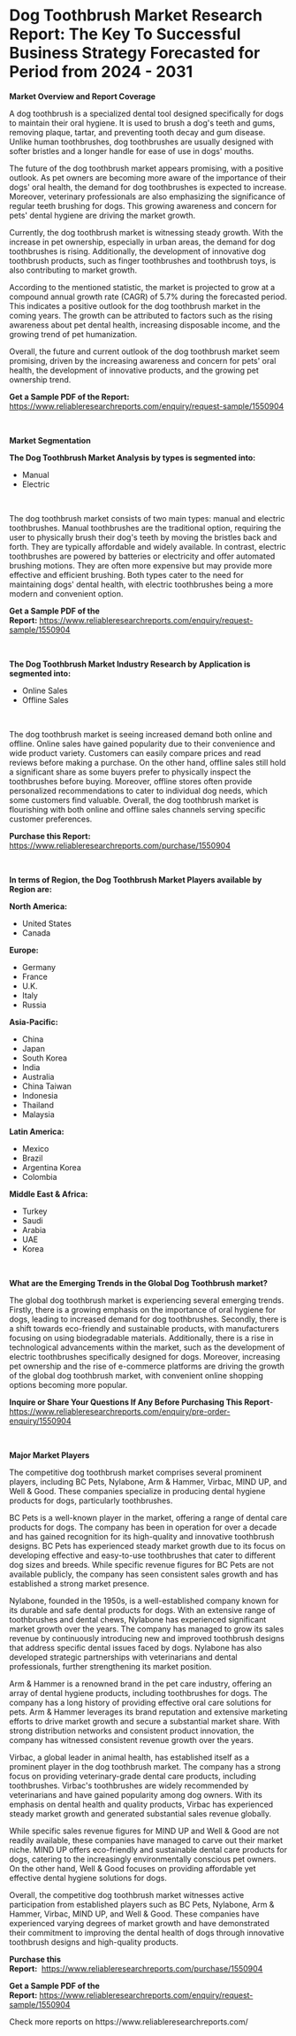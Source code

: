 <p><h1>Dog Toothbrush Market Research Report: The Key To Successful Business Strategy Forecasted for Period from 2024 - 2031</h1></p><p><strong>Market Overview and Report Coverage</strong></p>
<p><p>A dog toothbrush is a specialized dental tool designed specifically for dogs to maintain their oral hygiene. It is used to brush a dog's teeth and gums, removing plaque, tartar, and preventing tooth decay and gum disease. Unlike human toothbrushes, dog toothbrushes are usually designed with softer bristles and a longer handle for ease of use in dogs' mouths.</p><p>The future of the dog toothbrush market appears promising, with a positive outlook. As pet owners are becoming more aware of the importance of their dogs' oral health, the demand for dog toothbrushes is expected to increase. Moreover, veterinary professionals are also emphasizing the significance of regular teeth brushing for dogs. This growing awareness and concern for pets' dental hygiene are driving the market growth.</p><p>Currently, the dog toothbrush market is witnessing steady growth. With the increase in pet ownership, especially in urban areas, the demand for dog toothbrushes is rising. Additionally, the development of innovative dog toothbrush products, such as finger toothbrushes and toothbrush toys, is also contributing to market growth.</p><p>According to the mentioned statistic, the market is projected to grow at a compound annual growth rate (CAGR) of 5.7% during the forecasted period. This indicates a positive outlook for the dog toothbrush market in the coming years. The growth can be attributed to factors such as the rising awareness about pet dental health, increasing disposable income, and the growing trend of pet humanization.</p><p>Overall, the future and current outlook of the dog toothbrush market seem promising, driven by the increasing awareness and concern for pets' oral health, the development of innovative products, and the growing pet ownership trend.</p></p>
<p><strong>Get a Sample PDF of the Report:</strong> <a href="https://www.reliableresearchreports.com/enquiry/request-sample/1550904">https://www.reliableresearchreports.com/enquiry/request-sample/1550904</a></p>
<p>&nbsp;</p>
<p><strong>Market Segmentation</strong></p>
<p><strong>The Dog Toothbrush Market Analysis by types is segmented into:</strong></p>
<p><ul><li>Manual</li><li>Electric</li></ul></p>
<p>&nbsp;</p>
<p><p>The dog toothbrush market consists of two main types: manual and electric toothbrushes. Manual toothbrushes are the traditional option, requiring the user to physically brush their dog's teeth by moving the bristles back and forth. They are typically affordable and widely available. In contrast, electric toothbrushes are powered by batteries or electricity and offer automated brushing motions. They are often more expensive but may provide more effective and efficient brushing. Both types cater to the need for maintaining dogs' dental health, with electric toothbrushes being a more modern and convenient option.</p></p>
<p><strong>Get a Sample PDF of the Report:</strong>&nbsp;<a href="https://www.reliableresearchreports.com/enquiry/request-sample/1550904">https://www.reliableresearchreports.com/enquiry/request-sample/1550904</a></p>
<p>&nbsp;</p>
<p><strong>The Dog Toothbrush Market Industry Research by Application is segmented into:</strong></p>
<p><ul><li>Online Sales</li><li>Offline Sales</li></ul></p>
<p>&nbsp;</p>
<p><p>The dog toothbrush market is seeing increased demand both online and offline. Online sales have gained popularity due to their convenience and wide product variety. Customers can easily compare prices and read reviews before making a purchase. On the other hand, offline sales still hold a significant share as some buyers prefer to physically inspect the toothbrushes before buying. Moreover, offline stores often provide personalized recommendations to cater to individual dog needs, which some customers find valuable. Overall, the dog toothbrush market is flourishing with both online and offline sales channels serving specific customer preferences.</p></p>
<p><strong>Purchase this Report:</strong>&nbsp; <a href="https://www.reliableresearchreports.com/purchase/1550904">https://www.reliableresearchreports.com/purchase/1550904</a></p>
<p>&nbsp;</p>
<p><strong>In terms of Region, the Dog Toothbrush Market Players available by Region are:</strong></p>
<p>
    <p> <strong> North America: </strong>
        <ul>
            <li>United States</li>
            <li>Canada</li>
        </ul>
        </p> 
    <p> <strong> Europe: </strong>
        <ul>
            <li>Germany</li>
            <li>France</li>
            <li>U.K.</li>
            <li>Italy</li>
            <li>Russia</li>
        </ul>
        </p> 
    <p> <strong> Asia-Pacific: </strong>
        <ul>
            <li>China</li>
            <li>Japan</li>
            <li>South Korea</li>
            <li>India</li>
            <li>Australia</li>
            <li>China Taiwan</li>
            <li>Indonesia</li>
            <li>Thailand</li>
            <li>Malaysia</li>
        </ul>
        </p> 
    <p> <strong> Latin America: </strong>
        <ul>
            <li>Mexico</li>
            <li>Brazil</li>
            <li>Argentina Korea</li>
            <li>Colombia</li>
        </ul>
        </p> 
    <p> <strong> Middle East & Africa: </strong>
        <ul>
            <li>Turkey</li>
            <li>Saudi</li>
            <li>Arabia</li>
            <li>UAE</li>
            <li>Korea</li>
        </ul>
    </p>
    </p>
<p>&nbsp;</p>
<p><strong>What are the Emerging Trends in the Global Dog Toothbrush market?</strong></p>
<p><p>The global dog toothbrush market is experiencing several emerging trends. Firstly, there is a growing emphasis on the importance of oral hygiene for dogs, leading to increased demand for dog toothbrushes. Secondly, there is a shift towards eco-friendly and sustainable products, with manufacturers focusing on using biodegradable materials. Additionally, there is a rise in technological advancements within the market, such as the development of electric toothbrushes specifically designed for dogs. Moreover, increasing pet ownership and the rise of e-commerce platforms are driving the growth of the global dog toothbrush market, with convenient online shopping options becoming more popular.</p></p>
<p><strong>Inquire or Share Your Questions If Any Before Purchasing This Report</strong>- <a href="https://www.reliableresearchreports.com/enquiry/pre-order-enquiry/1550904">https://www.reliableresearchreports.com/enquiry/pre-order-enquiry/1550904</a></p>
<p>&nbsp;</p>
<p><strong>Major Market Players</strong></p>
<p><p>The competitive dog toothbrush market comprises several prominent players, including BC Pets, Nylabone, Arm & Hammer, Virbac, MIND UP, and Well & Good. These companies specialize in producing dental hygiene products for dogs, particularly toothbrushes.</p><p>BC Pets is a well-known player in the market, offering a range of dental care products for dogs. The company has been in operation for over a decade and has gained recognition for its high-quality and innovative toothbrush designs. BC Pets has experienced steady market growth due to its focus on developing effective and easy-to-use toothbrushes that cater to different dog sizes and breeds. While specific revenue figures for BC Pets are not available publicly, the company has seen consistent sales growth and has established a strong market presence.</p><p>Nylabone, founded in the 1950s, is a well-established company known for its durable and safe dental products for dogs. With an extensive range of toothbrushes and dental chews, Nylabone has experienced significant market growth over the years. The company has managed to grow its sales revenue by continuously introducing new and improved toothbrush designs that address specific dental issues faced by dogs. Nylabone has also developed strategic partnerships with veterinarians and dental professionals, further strengthening its market position.</p><p>Arm & Hammer is a renowned brand in the pet care industry, offering an array of dental hygiene products, including toothbrushes for dogs. The company has a long history of providing effective oral care solutions for pets. Arm & Hammer leverages its brand reputation and extensive marketing efforts to drive market growth and secure a substantial market share. With strong distribution networks and consistent product innovation, the company has witnessed consistent revenue growth over the years.</p><p>Virbac, a global leader in animal health, has established itself as a prominent player in the dog toothbrush market. The company has a strong focus on providing veterinary-grade dental care products, including toothbrushes. Virbac's toothbrushes are widely recommended by veterinarians and have gained popularity among dog owners. With its emphasis on dental health and quality products, Virbac has experienced steady market growth and generated substantial sales revenue globally.</p><p>While specific sales revenue figures for MIND UP and Well & Good are not readily available, these companies have managed to carve out their market niche. MIND UP offers eco-friendly and sustainable dental care products for dogs, catering to the increasingly environmentally conscious pet owners. On the other hand, Well & Good focuses on providing affordable yet effective dental hygiene solutions for dogs.</p><p>Overall, the competitive dog toothbrush market witnesses active participation from established players such as BC Pets, Nylabone, Arm & Hammer, Virbac, MIND UP, and Well & Good. These companies have experienced varying degrees of market growth and have demonstrated their commitment to improving the dental health of dogs through innovative toothbrush designs and high-quality products.</p></p>
<p><strong>Purchase this Report:</strong>&nbsp;&nbsp;<a href="https://www.reliableresearchreports.com/purchase/1550904">https://www.reliableresearchreports.com/purchase/1550904</a></p>
<p></p>
<p><strong>Get a Sample PDF of the Report:</strong>&nbsp;<a href="https://www.reliableresearchreports.com/enquiry/request-sample/1550904">https://www.reliableresearchreports.com/enquiry/request-sample/1550904</a></p>
<p>Check more reports on https://www.reliableresearchreports.com/</p>